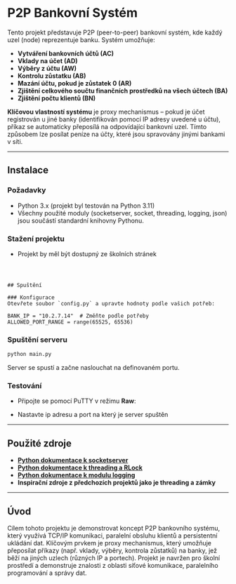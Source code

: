 # P2P Bankovní Systém

Tento projekt představuje P2P (peer-to-peer) bankovní systém, kde každý uzel (node) reprezentuje banku. Systém umožňuje:
- **Vytváření bankovních účtů (AC)**
- **Vklady na účet (AD)**
- **Výběry z účtu (AW)**
- **Kontrolu zůstatku (AB)**
- **Mazání účtu, pokud je zůstatek 0 (AR)**
- **Zjištění celkového součtu finančních prostředků na všech účtech (BA)**
- **Zjištění počtu klientů (BN)**

**Klíčovou vlastností systému** je proxy mechanismus – pokud je účet registrován u jiné banky (identifikován pomocí IP adresy uvedené u účtu), příkaz se automaticky přeposílá na odpovídající bankovní uzel. Tímto způsobem lze posílat peníze na účty, které jsou spravovány jinými bankami v síti.



---

## Instalace

### Požadavky
- Python 3.x (projekt byl testován na Python 3.11)
- Všechny použité moduly (socketserver, socket, threading, logging, json) jsou součástí standardní knihovny Pythonu.

### Stažení projektu
 - Projekt by měl být dostupný ze školních stránek
```



## Spuštění

### Konfigurace
Otevřete soubor `config.py` a upravte hodnoty podle vašich potřeb:

BANK_IP = "10.2.7.14"  # Změňte podle potřeby
ALLOWED_PORT_RANGE = range(65525, 65536)
```

### Spuštění serveru
```bash
python main.py
```

Server se spustí a začne naslouchat na definovaném portu.

### Testování
- Připojte se pomocí PuTTY  v režimu **Raw**:

- Nastavte ip adresu a port na který je server spuštěn

---

## Použité zdroje

- **[Python dokumentace k socketserver](https://docs.python.org/3/library/socketserver.html)**  
- **[Python dokumentace k threading a RLock](https://docs.python.org/3/library/threading.html)**  
- **[Python dokumentace k modulu logging](https://docs.python.org/3/library/logging.html)**  
- **Inspirační zdroje z předchozích projektů jako je threading a zámky**  


---

## Úvod

Cílem tohoto projektu je demonstrovat koncept P2P bankovního systému, který využívá TCP/IP komunikaci, paralelní obsluhu klientů a persistentní ukládání dat. Klíčovým prvkem je proxy mechanismus, který umožňuje přeposílat příkazy (např. vklady, výběry, kontrola zůstatků) na banky, jež běží na jiných uzlech (různých IP a portech). Projekt je navržen pro školní prostředí a demonstruje znalosti z oblasti síťové komunikace, paralelního programování a správy dat.

